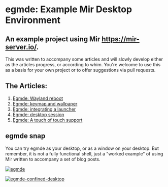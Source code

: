 # egmde: Example Mir Desktop Environment

## An example project using Mir https://mir-server.io/.

This was written to accompany some articles and will slowly develop either as 
the articles progress, or according to whim. You're welcome to use this as a 
basis for your own project or to offer suggestions via pull requests.

## The Articles:

1. [Egmde: Wayland reboot](https://community.ubuntu.com/t/egmde-wayland-reboot/)
2. [Egmde: keymap and wallpaper](https://community.ubuntu.com/t/egmde-keymap-and-wallpaper)
3. [Egmde: integrating a launcher](https://community.ubuntu.com/t/egmde-integrating-a-launcher/)
4. [Egmde: desktop session](https://community.ubuntu.com/t/egmde-desktop-session/)
5. [Egmde: A touch of touch support](https://community.ubuntu.com/t/egmde-a-touch-of-touch-support/)

## egmde snap

You can try egmde as your desktop, or as a window on your desktop. But remember, it is not a fully functional shell, just a "worked example" of using Mir written to accompany a set of blog posts.

[![egmde](https://snapcraft.io/egmde/badge.svg)](https://snapcraft.io/egmde)

[![egmde-confined-desktop](https://snapcraft.io/egmde-confined-desktop/badge.svg)](https://snapcraft.io/egmde-confined-desktop)
